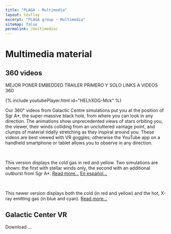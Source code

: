 ```yaml
---
title: "PLAGA - Multimedia"
layout: textlay
excerpt: "PLAGA group - Multimedia"
sitemap: false
permalink: /multimedia/
---
```


# Multimedia material

##  360 videos

MEJOR PONER EMBEDDED TRAILER PRIMERO Y SOLO LINKS A VIDEOS 360


{% include youtubePlayer.html id="HELhXDG-Mck" %}



Our 360° videos from Galactic Centre simulations put you at the
position of Sgr A*, the super-massive black hole, from where you can
look in any direction.  The animations show unprecedented views of
stars orbiting you, the viewer, their winds colliding from an
uncluttered vantage point, and clumps of material tidally stretching
as they inspiral around you.  These videos are best viewed with VR
goggles; otherwise the YouTube app on a handheld smartphone or tablet
allows you to observe in any direction.

<P>&nbsp;</P>

This version displays the cold gas in red and yellow.  Two
simulations are shown: the first with stellar winds only, the second
with an additional outburst from Sgr A*.
[Read more...](https://www.nasa.gov/mission_pages/chandra/news/scientists-take-viewers-to-the-center-of-the-milky-way.html)
[En español...](http://astro.uc.cl/item-3-menu-izquierdo-2/385-investigador-uc-presenta-video-en-360-grados-del-centro-de-la-via-lactea)

<P>&nbsp;</P>


This newer version displays both the cold (in red and yellow) and the
hot, X-ray emitting gas (in blue and cyan).
[Read more...](https://www.nasa.gov/mission_pages/chandra/news/galactic-center-visualization-delivers-star-power.html)


## Galactic Center VR

Download ... 


